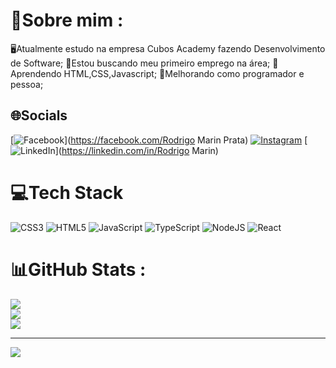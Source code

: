 # 💫Sobre mim :
🖥Atualmente estudo na empresa Cubos Academy fazendo Desenvolvimento de Software;
👀Estou buscando meu primeiro emprego na área;
📝Aprendendo HTML,CSS,Javascript;
🔋Melhorando como programador e pessoa;

## 🌐Socials
[![Facebook](https://img.shields.io/badge/Facebook-%231877F2.svg?logo=Facebook&logoColor=white)](https://facebook.com/Rodrigo Marin Prata) [![Instagram](https://img.shields.io/badge/Instagram-%23E4405F.svg?logo=Instagram&logoColor=white)](https://instagram.com/rodrigomarinprata) [![LinkedIn](https://img.shields.io/badge/LinkedIn-%230077B5.svg?logo=linkedin&logoColor=white)](https://linkedin.com/in/Rodrigo Marin) 

# 💻Tech Stack
![CSS3](https://img.shields.io/badge/css3-%231572B6.svg?style=flat-square&logo=css3&logoColor=white) ![HTML5](https://img.shields.io/badge/html5-%23E34F26.svg?style=flat-square&logo=html5&logoColor=white) ![JavaScript](https://img.shields.io/badge/javascript-%23323330.svg?style=flat-square&logo=javascript&logoColor=%23F7DF1E) ![TypeScript](https://img.shields.io/badge/typescript-%23007ACC.svg?style=flat-square&logo=typescript&logoColor=white) ![NodeJS](https://img.shields.io/badge/node.js-6DA55F?style=flat-square&logo=node.js&logoColor=white) ![React](https://img.shields.io/badge/react-%2320232a.svg?style=flat-square&logo=react&logoColor=%2361DAFB)
# 📊GitHub Stats :
![](https://github-readme-stats.vercel.app/api?username=MARINROD&theme=tokyonight&hide_border=false&include_all_commits=false&count_private=true)<br/>
![](https://github-readme-streak-stats.herokuapp.com/?user=MARINROD&theme=tokyonight&hide_border=false)<br/>
![](https://github-readme-stats.vercel.app/api/top-langs/?username=MARINROD&theme=tokyonight&hide_border=false&include_all_commits=false&count_private=true&layout=compact)

---
[![](https://visitcount.itsvg.in/api?id=MARINROD&icon=6&color=0)](https://visitcount.itsvg.in)
